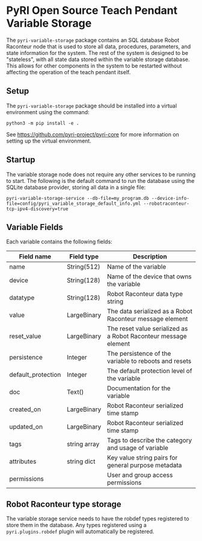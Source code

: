 # PyRI Open Source Teach Pendant Variable Storage

The `pyri-variable-storage` package contains an SQL database Robot Raconteur node that is used to store all data, procedures, parameters, and state information for the system. The rest of the system is designed to be "stateless", with all state data stored within the variable storage database. This allows for other components in the system to be restarted without affecting the operation of the teach pendant itself. 

## Setup

The `pyri-variable-storage` package should be installed into a virtual environment using the command:

```
python3 -m pip install -e .
```

See https://github.com/pyri-project/pyri-core for more information on setting up the virtual environment.

## Startup

The variable storage node does not require any other services to be running to start. The following is the default command to run the database using the SQLite database provider, storing all data in a single file:

```
pyri-variable-storage-service --db-file=my_program.db --device-info-file=config/pyri_variable_storage_default_info.yml --robotraconteur-tcp-ipv4-discovery=true
```

## Variable Fields

Each variable contains the following fields:

| Field name | Field type | Description |
| ---        | ---        | ---         |
| name       | String(512) | Name of the variable |
| device     | String(128) | Name of the device that owns the variable |
| datatype  | String(128) | Robot Raconteur data type string |
| value      | LargeBinary | The data serialized as a Robot Raconteur message element |
| reset_value | LargeBinary | The reset value serialized as a Robot Raconteur message element |
| persistence | Integer | The persistence of the variable to reboots and resets |
| default_protection | Integer | The default protection level of the variable |
| doc | Text() | Documentation for the variable |
| created_on | LargeBinary | Robot Raconteur serialized time stamp |
| updated_on | LargeBinary | Robot Raconteur serialized time stamp |
| tags       | string array | Tags to describe the category and usage of variable |
| attributes | string dict | Key value string pairs for general purpose metadata |
| permissions | | User and group access permissions |



## Robot Raconteur type storage

The variable storage service needs to have the robdef types registered to store them in the database. Any types registered using a `pyri.plugins.robdef` plugin will automatically be registered.